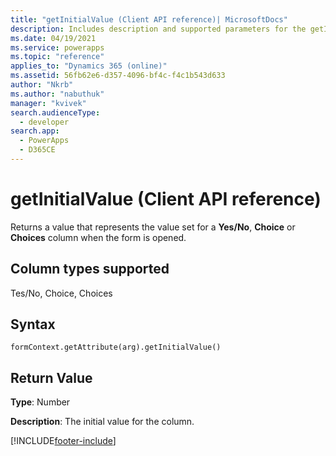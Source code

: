 ```yaml
---
title: "getInitialValue (Client API reference)| MicrosoftDocs"
description: Includes description and supported parameters for the getInitialValue method.
ms.date: 04/19/2021
ms.service: powerapps
ms.topic: "reference"
applies_to: "Dynamics 365 (online)"
ms.assetid: 56fb62e6-d357-4096-bf4c-f4c1b543d633
author: "Nkrb"
ms.author: "nabuthuk"
manager: "kvivek"
search.audienceType: 
  - developer
search.app: 
  - PowerApps
  - D365CE
---
```

# getInitialValue (Client API reference)



Returns a value that represents the value set for a **Yes/No**, **Choice** or **Choices** column when the form is opened.

## Column types supported

Tes/No, Choice, Choices 

## Syntax

`formContext.getAttribute(arg).getInitialValue()`

## Return Value

**Type**: Number

**Description**: The initial value for the column.




[!INCLUDE[footer-include](../../../../../includes/footer-banner.md)]